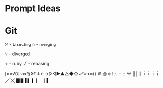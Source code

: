 # Prompt Ideas

# Git 

⁒ - bisecting
⑃ - merging

⑂ - diverged

⟡ - ruby
⎇ - rebasing


∫≈×√¤¦¬∞‡§◊↑↓←→▷◁▶▲△◆◇✓°≡·•≈⟨⟩
𐩕 ꩜ ᪤ ⦙ ∴ ∵ ∷ ☼ 
║│┃┊┋┆┇ ╱ ╳ ▊▋▌▍▎▏▕▐
